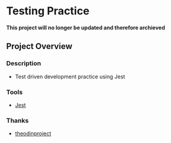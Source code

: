 # Testing Practice
**This project will no longer be updated and therefore archieved**

## Project Overview

### Description
- Test driven development practice using Jest

### Tools
- [Jest](https://jestjs.io/)

### Thanks
- [theodinproject](https://www.theodinproject.com)<br>
